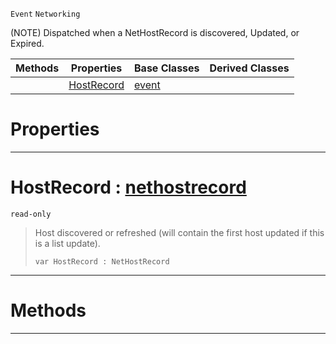  `Event` `Networking`



(NOTE) Dispatched when a NetHostRecord is discovered, Updated, or Expired.

|Methods|Properties|Base Classes|Derived Classes|
|---|---|---|---|
| |[ HostRecord](https://github.com/zeroengineteam/ZeroDocs/blob/master/code_reference/class_reference/nethostrecordevent.markdown#hostrecord-zero-engine-d)|[event](https://github.com/zeroengineteam/ZeroDocs/blob/master/code_reference/class_reference/event.markdown)| |


 #  Properties


---  
 #  HostRecord : [nethostrecord](https://github.com/zeroengineteam/ZeroDocs/blob/master/code_reference/class_reference/nethostrecord.markdown)

 `read-only`

> Host discovered or refreshed (will contain the first host updated if this is a list update).
> ``` lang=cpp, name=Zilch
> var HostRecord : NetHostRecord


---  
 #  Methods


---  
 

 